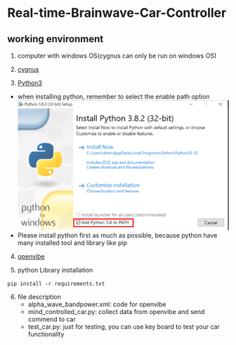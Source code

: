 # Real-time-Brainwave-Car-Controller

## working environment

1. computer with windows OS(cygnus can only be run on windows OS)

2. [cygnus](https://drive.google.com/file/d/1sH7X4EFP8hUWEHtPcJr0E_8npi1PI3sR/view)


3. [Python3](https://www.python.org/downloads/)
  - when installing python, remember to select the enable path option
  ![image](python_install.png)
  - Please install python first as much as possible, because python have many installed tool and library like pip

4. [openvibe](http://openvibe.inria.fr/downloads/)
  
5. python Library installation

  ```
  pip install -r requirements.txt
  ```
   
6. file description
    - alpha_wave_bandpower.xml: code for openvibe
    - mind_controlled_car.py: collect data from openvibe and send commend to car
    - test_car.py: just for testing, you can use key board to test your car functionality
    
## 
